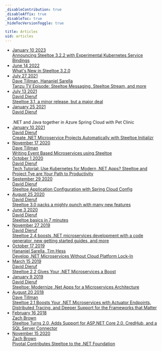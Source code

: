```yaml
---
_disableContribution: true
_disableAffix: true
_disableToc: true
_hideTocVersionToggle: true

title: Articles
uid: articles
---
```


<!-- markdownlint-disable MD033 -->
<ul class="blog-list">
    <li class="blog-item">
        <a href="steeltoe-3-2-2-adds-kube-service-bindings.md">
            <span class="blog-date">January 10 2023</span>
            <div class="blog-title">Announcing Steeltoe 3.2.2 with Experimental Kubernetes Service Bindings</div>
        </a>
    </li>
    <li class="blog-item">
        <a href="releases/steeltoe-3-2-whats-new.md">
            <span class="blog-date">June 14 2022</span>
            <div class="blog-title">What's New in Steeltoe 3.2.0</div>
        </a>
    </li>
    <li class="blog-item">
        <a href="whats-new-in-steeltoe-31.md">
            <span class="blog-date">July 27 2021</span>
            <div class="blog-author">Dave Tillman, Hananiel Sarella</div>
            <div class="blog-title">Tanzu TV Episode: Steeltoe Messaging, Steeltoe Stream, and more</div>
        </a>
    </li>
    <li class="blog-item">
        <a href="releases/steeltoe-3-1-minor-release-major-deal.md">
            <span class="blog-date">July 13 2021</span>
            <div class="blog-author">David Dieruf</div>
            <div class="blog-title">Steeltoe 3.1, a minor release, but a major deal</div>
        </a>
    </li>
    <li class="blog-item">
        <a href="https://techcommunity.microsoft.com/t5/apps-on-azure/net-and-java-together-in-azure-spring-cloud-with-pet-clinic/ba-p/2087416">
            <span class="blog-date" href="">January 25 2021</span>
            <div class="blog-author">David Dieruf</div><br>
            <div class="blog-title" style="display:inline-block">.NET and Java together in Azure Spring Cloud with Pet Clinic</div>
        </a>
    </li>
    <li class="blog-item">
        <a href="create-dotnet-microservice-projects-automatically-with-steeltoe-initializr.md">
            <span class="blog-date">January 10 2021</span>
            <div class="blog-author">David Dieruf</div>
            <div class="blog-title">Create .NET Microservice Projects Automatically with Steeltoe Initializr</div>
        </a>
    </li>
    <li class="blog-item">
        <a href="writing-event-based-microservices-using-steeltoe.md">
            <span class="blog-date">November 17 2020</span>
            <div class="blog-author">Dave Tillman</div>
            <div class="blog-title">Writing Event Based Microservices using Steeltoe</div>
        </a>
    </li>
    <li class="blog-item">
        <a href="tech-tutorial-use-kubernetes-for-modern-net-apps-steeltoe-and-project-tye-are-your-path-to-productivity.md">
            <span class="blog-date">October 1 2020</span>
            <div class="blog-author">David Dieruf</div>
            <div class="blog-title">Tech Tutorial: Use Kubernetes for Modern .NET Apps? Steeltoe and Project Tye are Your Path to Productivity</div>
        </a>
    </li>
    <li class="blog-item">
        <a href="steeltoe-application-configuration-with-spring-cloud-config.md">
            <span class="blog-date">September 29 2020</span>
            <div class="blog-author">David Dieruf</div>
            <div class="blog-title">Steeltoe Application Configuration with Spring Cloud Config</div>
        </a>
    </li>
    <li class="blog-item">
        <a href="releases/steeltoe-3-0-packs-a-mighty-punch-with-many-new-features.md">
            <span class="blog-date">August 25 2020</span>
            <div class="blog-author">David Dieruf</div>
            <div class="blog-title">Steeltoe 3.0 packs a mighty punch with many new features</div>
    </li>
    <li class="blog-item">
        <a href="steeltoe-basics-in-7-minutes.md">
            <span class="blog-date">June 3 2020</span>
            <div class="blog-author">David Dieruf</div>
            <div class="blog-title">Steeltoe basics in 7 minutes</div>
        </a>
    </li>
    <li class="blog-item">
        <a href="releases/steeltoe-2-4-boosts-dotnet-microservices-development.md">
            <span class="blog-date">November 27 2019</span>
            <div class="blog-author">David Dieruf</div>
            <div class="blog-title">Steeltoe 2.4 boosts .NET microservices development with a code generator, new getting started guides, and more</div>
        </a>
    </li>
    <li class="blog-item">
        <a href="develop-dotNET-microservices-without-cloud-platform-lock-In.md">
            <span class="blog-date">October 17 2019</span>
            <div class="blog-author">Hananiel Sarella, Tim Hess</div>
            <div class="blog-title">Develop .NET Microservices Without Cloud Platform Lock-In</div>
        </a>
    </li>
    <li class="blog-item">
        <a href="releases/steeltoe-2-2-gives-your--microservices-a-boost.md">
            <span class="blog-date">March 15 2019</span>
            <div class="blog-author">David Dieruf</div>
            <div class="blog-title">Steeltoe 2.2 Gives Your .NET Microservices a Boost</div>
        </a>
    </li>
    <li class="blog-item">
        <a href="steeltoe-modernize-net-apps-for-a-microservices-architecture.md">
            <span class="blog-date">January 9 2019</span>
            <div class="blog-author">David Dieruf</div>
            <div class="blog-title">Steeltoe: Modernize .Net Apps for a Microservices Architecture</div>
        </a>
    </li>
    <li class="blog-item">
        <a href="releases/steeltoe-2-1-boosts-your-net-microservices-with-actuator-endpoints-distributed-tracing-and-deeper-support-for-the-frameworks-that-matter.md">
            <span class="blog-date">August 20 2018</span>
            <div class="blog-author">Dave Tillman</div>
            <div class="blog-title">Steeltoe 2.1 Boosts Your .NET Microservices with Actuator Endpoints, Distributed Tracing, and Deeper Support for the Frameworks that Matter</div>
        </a>
    </li>
    <li class="blog-item">
        <a href="releases/steeltoe-turns-2-0-adds-support-for-asp-net-core-2-0-credhub-and-a-sql-server-connector.md">
            <span class="blog-date">February 16 2018</span>
            <div class="blog-author">Zach Brown</div>
            <div class="blog-title">Steeltoe Turns 2.0, Adds Support for ASP.NET Core 2.0, CredHub, and a SQL Server Connector</div>
        </a>
    </li>
    <li class="blog-item">
        <a href="pivotal-contributes-steeltoe-to-the-net-foundation.md">
            <span class="blog-date">November 15 2020</span>
            <div class="blog-author">Zach Brown</div>
            <div class="blog-title">Pivotal Contributes Steeltoe to the .NET Foundation</div>
        </a>
    </li>
</ul>

<!-- markdownlint-enable MD033 -->
